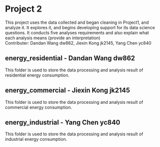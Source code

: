 # Project 2

This project uses the data collected and began cleaning in Project1, and analyze it. It explores it, and begins developing support for its data science questions. It conducts five analyses requirements and also explain what each analysis means (provide an interpretation)<br>
Contributer: Dandan Wang dw862, Jiexin Kong jk2145, Yang Chen yc840

## energy_residential - Dandan Wang dw862

This folder is used to store the data processing and analysis result of residential energy consumption.

## energy_commercial - Jiexin Kong jk2145

This folder is used to store the data processing and analysis result of commercial energy consumption.

## energy_industrial - Yang Chen yc840

This folder is used to store the data processing and analysis result of industrial energy consumption.